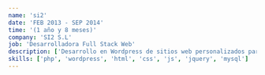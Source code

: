 ```yaml
---
name: 'si2'
date: 'FEB 2013 - SEP 2014'
time: '(1 año y 8 meses)'
company: 'SI2 S.L'
job: 'Desarrolladora Full Stack Web'
description: ['Desarrollo en Wordpress de sitios web personalizados para una amplia variedad de clientes.']
skills: ['php', 'wordpress', 'html', 'css', 'js', 'jquery', 'mysql']
---
```

